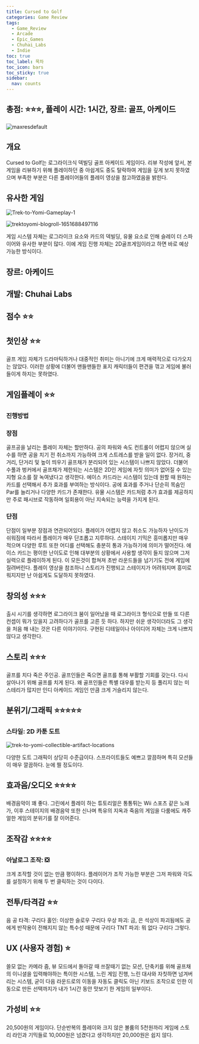 ```yaml
---
title: Cursed to Golf
categories: Game Review
tags:
  - Game_Review
  - Arcade
  - Epic_Games
  - Chuhai_Labs
  - Indie
toc: true
toc_label: 목차
toc_icon: bars
toc_sticky: true
sidebar:
  nav: counts
---
```

## 총점: ⭐⭐⭐, 플레이 시간: 1시간, 장르: 골프, 아케이드

![maxresdefault](https://github.com/hojun313/hojun313.github.io/assets/41545780/c3d17731-b08f-4647-866e-e6b7c74c6b16)

## 개요
Cursed to Golf는 로그라이크식 덱빌딩 골프 아케이드 게임이다.
리뷰 작성에 앞서, 본 게임을 리뷰하기 위해 플레이하던 중 아쉽게도 중도 탈락하여 게임을 깊게 보지 못하였으며 부족한 부분은 다른 플레이어들의 플레이 영상을 참고하였음을 밝힌다.
## 유사한 게임
![Trek-to-Yomi-Gameplay-1](https://github.com/hojun313/hojun313.github.io/assets/41545780/a64fcb68-9ea2-4856-b7a3-935081ec55a3)

![trektoyomi-blogroll-1651688497116](https://github.com/hojun313/hojun313.github.io/assets/41545780/22d3fe3f-5fb3-478d-a47b-f171ca6416b3)

게임 시스템 자체는 로그라이크 요소와 카드의 덱빌딩, 유물 요소로 인해 슬레이 더 스파이어와 유사한 부분이 많다. 이에 게임 진행 자체는 2D골프게임이라고 하면 바로 예상 가능한 방식이다.
## 장르: 아케이드
## 개발: Chuhai Labs
## 점수 ⭐⭐
## 첫인상 ⭐⭐
골프 게임 자체가 드라마틱하거나 대중적인 취미는 아니기에 크게 매력적으로 다가오지는 않았다. 이러한 상황에 더불어 맨들맨들한 표지 캐릭터들이 편견을 꺾고 게임에 불러들이게 하지는 못하였다.
## 게임플레이 ⭐⭐
### 진행방법
### 장점
골프공을 날리는 플레이 자체는 할만하다. 공의 파워와 속도 컨트롤이 어렵지 않으며 실수를 하면 공을 치기 전 취소까지 가능하여 크게 스트레스를 받을 일이 없다.
장거리, 중거리, 단거리 및 높이 띄우기 골프채가 분리되어 있는 시스템이 나쁘지 않았다. 더불어 수풀과 벙커에서 골프채가 제한되는 시스템은 2D인 게임에 자칫 의미가 없어질 수 있는 지형 요소를 잘 녹여냈다고 생각한다.
에이스 카드라는 시스템이 있는데 원할 때 원하는 카드를 선택해서 추가 효과를 부여하는 방식이다. 공에 효과를 주거나 단순히 목숨인 Par를 늘리거나 다양한 카드가 존재한다.
유물 시스템은 카드처럼 추가 효과를 제공하지만 주로 패시브로 작동하며 일회용이 아닌 지속되는 능력을 가지게 된다.
### 단점
단점이 일부분 장점과 연관되어있다.
플레이가 어렵지 않고 취소도 가능하자 난이도가 쉬워짐에 따라서 플레이가 매우 단조롭고 지루하다.
스테이지 기믹은 흥미롭지만 매우 적으며 다양한 루트 또한 어디를 선택해도 충분히 통과 가능하기에 의미가 떨어진다.
에이스 카드는 평이한 난이도로 인해 대부분의 상황에서 사용할 생각이 들지 않으며 그저 실력으로 플레이하게 된다.
이 모든것이 합쳐져 초반 라운드들을 넘기기도 전에 게임에 질려버린다. 플레이 영상을 참조하니 스토리가 진행되고 스테이지가 어려워지며 흥미로워지지만 난 아쉽게도 도달하지 못하였다.
## 창의성 ⭐⭐⭐
출시 시기를 생각하면 로그라이크 붐이 일어났을 때 로그라이크 형식으로 만들 또 다른 컨셉이 뭐가 있을지 고려하다가 골프를 고른 듯 하다. 하지만 쉬운 생각이더라도 그 생각을 처음 해 내는 것은 다른 이야기이다. 구현된 디테일이나 아이디어 자체는 크게 나쁘지 않다고 생각한다.
## 스토리 ⭐⭐⭐
골프를 치다 죽은 주인공. 골프인들은 죽으면 골프를 통해 부활할 기회를 갖는다. 다시 살아나기 위해 골프를 치게 된다. 왜 골프인들은 특별 대우를 받는지 등 풀리지 않는 미스테리가 많지만 인디 아케이드 게임인 만큼 크게 거슬리지 않는다.
## 분위기/그래픽 ⭐⭐⭐⭐⭐
### 스타일: 2D 카툰 도트

![trek-to-yomi-collectible-artifact-locations](https://github.com/hojun313/hojun313.github.io/assets/41545780/d600175f-1f91-4b54-9bf0-802df570ea0e)

다양한 도트 그래픽이 상당히 수준급이다. 스프라이트들도 예쁘고 깔끔하며 특히 모션들이 매우 깔끔하다. 눈에 띌 정도이다.
## 효과음/오디오 ⭐⭐⭐⭐
배경음악이 꽤 좋다. 그린에서 플레이 하는 튜토리얼은 통통튀는 Wii 스포츠 같은 노래가, 이후 스테이지의 배경음악 또한 신나며 특유의 지옥과 죽음의 게임을 다룸에도 캐주얼한 게임의 분위기를 잘 이어준다.
## 조작감 ⭐⭐⭐⭐
### 아날로그 조작: ❎
크게 조작할 것이 없는 만큼 평이하다. 플레이어가 조작 가능한 부분은 그저 파워와 각도를 설정하기 위해 두 번 클릭하는 것이 다이다.
## 전투/타격감 ⭐⭐
음
공 타격: 구리다
홀인: 이상한 슬로우 구리다
우상 파괴: 금, 은 석상이 파괴됨에도 공에게 반작용이 전해지지 않는 특수성 때문에 구리다
TNT 파괴: 뭐 없다 구리다
그렇다.
## UX (사용자 경험) ⭐
쓸모 없는 카메라 줌, 뷰 모드에서 돌아갈 때 쓰잘때기 없는 모션, 단축키를 위해 골프채의 이니셜을 입력해야하는 특이한 시스템, 느린 게임 진행, 느린 대사와 자칫하면 넘겨버리는 시스템, 굳이 다음 라운드로의 이동을 자동도 클릭도 아닌 키보드 조작으로 인한 이동으로 만든 선택까지가 내가 1시간 동안 맛보기 한 게임의 일부이다.
## 가성비 ⭐⭐
20,500원의 게임이다. 단순반복의 플레이와 크지 않은 볼륨의 5천원까리 게임에 스토리 라인과 기믹들로 10,000원은 넘겼다고 생각하지만 20,000원은 쉽지 않다.